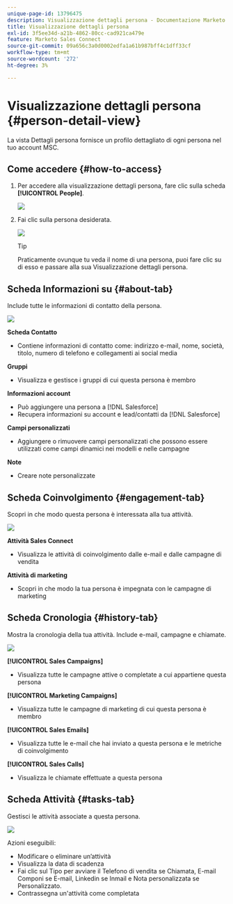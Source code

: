 ```yaml
---
unique-page-id: 13796475
description: Visualizzazione dettagli persona - Documentazione Marketo - Documentazione del prodotto
title: Visualizzazione dettagli persona
exl-id: 3f5ee34d-a21b-4862-80cc-cad921ca479e
feature: Marketo Sales Connect
source-git-commit: 09a656c3a0d0002edfa1a61b987bff4c1dff33cf
workflow-type: tm+mt
source-wordcount: '272'
ht-degree: 3%

---
```


# Visualizzazione dettagli persona {#person-detail-view}

La vista Dettagli persona fornisce un profilo dettagliato di ogni persona nel tuo account MSC.

## Come accedere {#how-to-access}

1. Per accedere alla visualizzazione dettagli persona, fare clic sulla scheda **[!UICONTROL People]**.

   ![](assets/person-detail-view-1.png)

1. Fai clic sulla persona desiderata.

   ![](assets/person-detail-view-2.png)

   >[!TIP]
   >
   >Praticamente ovunque tu veda il nome di una persona, puoi fare clic su di esso e passare alla sua Visualizzazione dettagli persona.

## Scheda Informazioni su {#about-tab}

Include tutte le informazioni di contatto della persona.

![](assets/person-detail-view-3.png)

**Scheda Contatto**

* Contiene informazioni di contatto come: indirizzo e-mail, nome, società, titolo, numero di telefono e collegamenti ai social media

**Gruppi**

* Visualizza e gestisce i gruppi di cui questa persona è membro

**Informazioni account**

* Può aggiungere una persona a [!DNL Salesforce]
* Recupera informazioni su account e lead/contatti da [!DNL Salesforce]

**Campi personalizzati**

* Aggiungere o rimuovere campi personalizzati che possono essere utilizzati come campi dinamici nei modelli e nelle campagne

**Note**

* Creare note personalizzate

## Scheda Coinvolgimento {#engagement-tab}

Scopri in che modo questa persona è interessata alla tua attività.

![](assets/person-detail-view-4.png)

**Attività Sales Connect**

* Visualizza le attività di coinvolgimento dalle e-mail e dalle campagne di vendita

**Attività di marketing**

* Scopri in che modo la tua persona è impegnata con le campagne di marketing

## Scheda Cronologia {#history-tab}

Mostra la cronologia della tua attività. Include e-mail, campagne e chiamate.

![](assets/person-detail-view-5.png)

**[!UICONTROL Sales Campaigns]**

* Visualizza tutte le campagne attive o completate a cui appartiene questa persona

**[!UICONTROL Marketing Campaigns]**

* Visualizza tutte le campagne di marketing di cui questa persona è membro

**[!UICONTROL Sales Emails]**

* Visualizza tutte le e-mail che hai inviato a questa persona e le metriche di coinvolgimento

**[!UICONTROL Sales Calls]**

* Visualizza le chiamate effettuate a questa persona

## Scheda Attività {#tasks-tab}

Gestisci le attività associate a questa persona.

![](assets/person-detail-view-6.png)

Azioni eseguibili:

* Modificare o eliminare un’attività
* Visualizza la data di scadenza
* Fai clic sul Tipo per avviare il Telefono di vendita se Chiamata, E-mail Componi se E-mail, Linkedin se Inmail e Nota personalizzata se Personalizzato.
* Contrassegna un&#39;attività come completata
